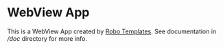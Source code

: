 WebView App
===========

This is a WebView App created by [Robo Templates](http://robotemplates.com/).
See documentation in _/doc_ directory for more info.
